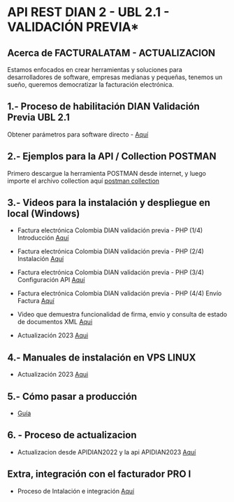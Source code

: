 # **API REST DIAN 2 - UBL 2.1 - VALIDACIÓN PREVIA***

## Acerca de FACTURALATAM - ACTUALIZACION

Estamos enfocados en crear herramientas y soluciones para desarrolladores de software, empresas medianas y pequeñas, tenemos un sueño, queremos democratizar la facturación electrónica.


## 1.- Proceso de habilitación DIAN Validación Previa UBL 2.1

Obtener parámetros para software directo - [Aquí](https://www.youtube.com/watch?v=csTmbd1Ere8)


## 2.- Ejemplos para la API / Collection POSTMAN

 Primero descargue la herramienta POSTMAN desde internet, y luego importe el archivo collection aquí [postman collection](https://gitlab.com/facturalatam/co-apidian2022/-/blob/master/ApiDianV2.1%20FacturaLatam.postman_collection.json "Clic") 


## 3.- Videos para la instalación y despliegue en local (Windows)
* Factura electrónica Colombia DIAN validación previa - PHP (1/4) Introducción [Aquí](https://www.youtube.com/watch?v=FwBaQfI2ghw)
* Factura electrónica Colombia DIAN validación previa - PHP (2/4) Instalación [Aquí](https://youtu.be/-DMnOKSaWr8)
* Factura electrónica Colombia DIAN validación previa - PHP (3/4) Configuración API [Aquí](https://youtu.be/CAyZ9suZLII)
* Factura electrónica Colombia DIAN validación previa - PHP (4/4) Envío Factura [Aquí](https://youtu.be/28l74DvL8_o)
* Video que demuestra funcionalidad de firma, envio y consulta de estado de documentos XML [Aqui](https://drive.google.com/open?id=15-saHPT-NsWZEWrNMciteSU9bBGh_Msf)

* Actualización 2023 [Aqui](https://www.youtube.com/watch?v=9Ds2DR3QLGY)


## 4.- Manuales de instalación en VPS LINUX

* Actualización 2023 [Aqui](https://www.youtube.com/watch?v=rEgrHADjsCY)


## 5.- Cómo pasar a producción 

* [Guía](https://www.youtube.com/watch?v=gBtd4XqwWtg)


## 6. - Proceso de actualizacion

* Actualizacion desde APIDIAN2022 y la api APIDIAN2023 [Aquí](https://www.youtube.com/watch?v=6lwLKQCYvNY)


## Extra, integración con el facturador PRO I   
 
* Proceso de Intalación e integración [Aquí](https://youtu.be/D5aMkQy9UrM) 
